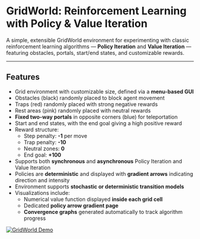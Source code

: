 # GridWorld: Reinforcement Learning with Policy & Value Iteration

A simple, extensible GridWorld environment for experimenting with classic reinforcement learning algorithms — **Policy Iteration** and **Value Iteration** — featuring obstacles, portals, start/end states, and customizable rewards.

---

## Features

- Grid environment with customizable size, defined via a **menu-based GUI**  
- Obstacles (black) randomly placed to block agent movement  
- Traps (red) randomly placed with strong negative rewards  
- Rest areas (pink) randomly placed with neutral rewards  
- **Fixed two-way portals** in opposite corners (blue) for teleportation  
- Start and end states, with the end goal giving a high positive reward  
- Reward structure:  
  - Step penalty: **-1** per move  
  - Trap penalty: **-10**  
  - Neutral zones: **0**  
  - End goal: **+100**  
- Supports both **synchronous** and **asynchronous** Policy Iteration and Value Iteration  
- Policies are **deterministic** and displayed with **gradient arrows** indicating direction and intensity  
- Environment supports **stochastic or deterministic transition models**  
- Visualizations include:  
  - Numerical value function displayed **inside each grid cell**  
  - Dedicated **policy arrow gradient page**  
  - **Convergence graphs** generated automatically to track algorithm progress  

[![GridWorld Demo](https://img.youtube.com/vi/9Do_KB7WzRQ/0.jpg)](https://youtu.be/9Do_KB7WzRQ)


